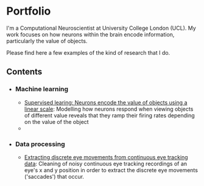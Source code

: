 # Portfolio
I'm a Computational Neuroscientist at University College London (UCL). My work focuses on how neurons within the brain encode information, particularly the value of objects. 

Please find here a few examples of the kind of research that I do.

## Contents

 - ### Machine learning

    - [Supervised learing: Neurons encode the value of objects using a linear scale](https:github.com): Modelling how neurons respond when viewing objects of different value reveals that they ramp their firing rates depending on the value of the object
    - 


- ### Data processing
    -  [Extracting discrete eye movements from continuous eye tracking data](https://github.com/jamesbutler01/Portfolio/blob/main/Processing%20eye%20data/eye%20tracking%20analysis.ipynb): Cleaning of noisy continuous eye tracking recordings of an eye's x and y position in order to extract the discrete eye movements ('saccades') that occur. 
